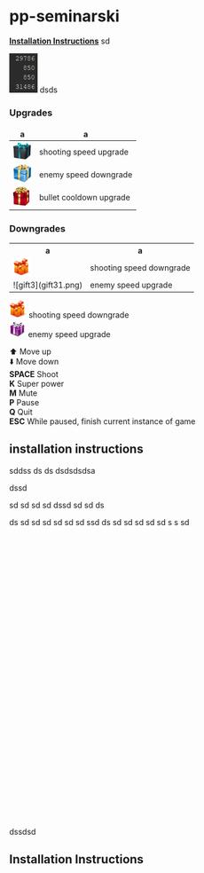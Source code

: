 # pp-seminarski

**[Installation Instructions](#installation-instructions)**
sd

![a](2019-04-18_8-35-56.png) 
dsds


### Upgrades

|a|a|
|---|---|
|![gift1](gift1.png) | shooting speed upgrade  |  
|![gift4](gift41.png) | enemy speed downgrade  |  
|![gift5](gift51.png) | bullet cooldown upgrade  | 


### Downgrades

<style>
table, th, td {
  border: none;
}
</style>
<table style="width:100%">
  <tr>
    <th>a</th>
    <th>a</th> 
  </tr>
  <tr>
    <td><img src="gift21.png"></td>
    <td>shooting speed downgrade</td>
  </tr>
  <tr>
    <td>![gift3](gift31.png)</td>
    <td>enemy speed upgrade</td> 
  </tr>
</table>

![gift2](gift21.png) shooting speed downgrade  
![gift3](gift31.png) enemy speed upgrade



:arrow_up: Move up  
:arrow_down: Move down  
**SPACE** Shoot  
**K** Super power  
**M** Mute  
**P** Pause  
**Q** Quit  
**ESC** While paused, finish current instance of game

## installation instructions


sddss
ds
ds
dsdsdsdsa

dssd

sd
sd
sd
sd
dssd
sd
sd
ds


ds
sd
sd
sd
sd
sd
sd
ssd
ds
sd
sd
sd
sd
sd
s
s
sd
<br>
<br>
<br>
<br>
<br>
<br>
<br>
<br>
<br>
<br>
<br>
<br>
<br>
<br>
<br>
<br>
<br>
<br>
<br>
<br>
<br>
<br>
<br>
<br>
<br>
<br>
<br>
<br>
<br>
<br>
<br>
<br>


dssdsd
## Installation Instructions
<br>
<br>
<br>
<br>
<br>
<br>
<br>
<br>
<br>
<br>
<br>
<br>
<br>
<br>
<br>
<br>
<br>
<br>
<br>
<br>
<br>
<br>
<br>
<br>
<br>
<br>
<br>
<br>
<br>
<br>
<br>
<br>